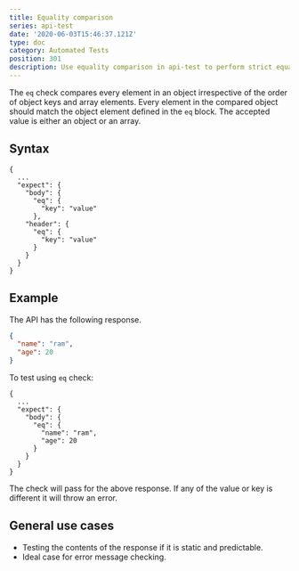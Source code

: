 ```yaml
---
title: Equality comparison
series: api-test
date: '2020-06-03T15:46:37.121Z'
type: doc
category: Automated Tests
position: 301
description: Use equality comparison in api-test to perform strict equality level checks in your API response.
---
```


The `eq` check compares every element in an object irrespective of the order of object keys and array elements. Every element in the compared object should match the object element defined in the `eq` block. The accepted value is either an object or an array.

## Syntax

```json{5-7,9-11}
{
  ...
  "expect": {
    "body": {
      "eq": {
        "key": "value"
      },
    "header": {
      "eq": {
        "key": "value"
      }
    }
  }
}

```

## Example

The API has the following response.

```json
{
  "name": "ram",
  "age": 20
}
```

To test using `eq` check:

```json{5-8}
{
  ...
  "expect": {
    "body": {
      "eq": {
        "name": "ram",
        "age": 20
      }
    }
  }
}
```

The check will pass for the above response. If any of the value or key is different it will throw an error.

## General use cases

- Testing the contents of the response if it is static and predictable.
- Ideal case for error message checking.
